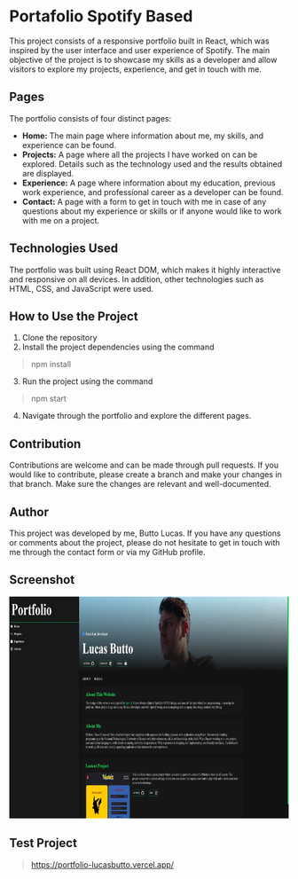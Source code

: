 # Portafolio Spotify Based

This project consists of a responsive portfolio built in React, which was inspired by the user interface and user experience of Spotify. The main objective of the project is to showcase my skills as a developer and allow visitors to explore my projects, experience, and get in touch with me.

## Pages

The portfolio consists of four distinct pages:
- <b>Home:</b> The main page where information about me, my skills, and experience can be found.
- <b>Projects:</b> A page where all the projects I have worked on can be explored. Details such as the technology used and the results obtained are displayed.
- <b>Experience:</b> A page where information about my education, previous work experience, and professional career as a developer can be found.
- <b>Contact:</b> A page with a form to get in touch with me in case of any questions about my experience or skills or if anyone would like to work with me on a project.

## Technologies Used

The portfolio was built using React DOM, which makes it highly interactive and responsive on all devices. In addition, other technologies such as HTML, CSS, and JavaScript were used.

## How to Use the Project

1. Clone the repository
2. Install the project dependencies using the command 
> npm install
3. Run the project using the command 
> npm start
4. Navigate through the portfolio and explore the different pages.

## Contribution

Contributions are welcome and can be made through pull requests. If you would like to contribute, please create a branch and make your changes in that branch. Make sure the changes are relevant and well-documented.

## Author

This project was developed by me, Butto Lucas. If you have any questions or comments about the project, please do not hesitate to get in touch with me through the contact form or via my GitHub profile.

## Screenshot

<p align="center">
    <img src='./src/Img/proj.jpg' width="600" height="400">
</p>

## Test Project

> https://portfolio-lucasbutto.vercel.app/
